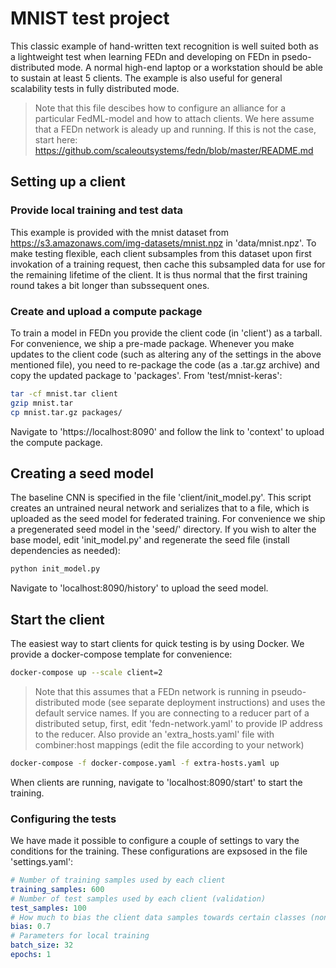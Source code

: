 # MNIST test project
This classic example of hand-written text recognition is well suited both as a lightweight test when learning FEDn and developing on FEDn in psedo-distributed mode. A normal high-end laptop or a workstation should be able to sustain at least 5 clients. The example is also useful for general scalability tests in fully distributed mode. 

> Note that this file descibes how to configure an alliance for a particular FedML-model and how to attach clients. We here assume that a FEDn network is aleady up and running. If this is not the case, start here: https://github.com/scaleoutsystems/fedn/blob/master/README.md

## Setting up a client

### Provide local training and test data
This example is provided with the mnist dataset from https://s3.amazonaws.com/img-datasets/mnist.npz in 'data/mnist.npz'.
To make testing flexible, each client subsamples from this dataset upon first invokation of a training request, then cache this subsampled data for use for the remaining lifetime of the client. It is thus normal that the first training round takes a bit longer than subssequent ones.  

### Create and upload a compute package
To train a model in FEDn you provide the client code (in 'client') as a tarball. For convenience, we ship a pre-made package. Whenever you make updates to the client code (such as altering any of the settings in the above mentioned file), you need to re-package the code (as a .tar.gz archive) and copy the updated package to 'packages'. From 'test/mnist-keras':

```bash
tar -cf mnist.tar client
gzip mnist.tar
cp mnist.tar.gz packages/
```

Navigate to 'https://localhost:8090' and follow the link to 'context' to upload the compute package. 
 
## Creating a seed model
The baseline CNN is specified in the file 'client/init_model.py'. This script creates an untrained neural network and serializes that to a file, which is uploaded as the seed model for federated training. For convenience we ship a pregenerated seed model in the 'seed/' directory. If you wish to alter the base model, edit 'init_model.py' and regenerate the seed file (install dependencies as needed):

```bash
python init_model.py 
```

Navigate to 'localhost:8090/history' to upload the seed model. 

## Start the client
The easiest way to start clients for quick testing is by using Docker. We provide a docker-compose template for convenience:

```bash
docker-compose up --scale client=2 
```

> Note that this assumes that a FEDn network is running in pseudo-distributed mode (see separate deployment instructions) and uses the default service names. If you are connecting to a reducer part of a distributed setup, first, edit 'fedn-network.yaml' to provide IP address to the reducer. Also provide an 'extra_hosts.yaml' file with combiner:host mappings (edit the file according to your network)

```bash
docker-compose -f docker-compose.yaml -f extra-hosts.yaml up 
```

When clients are running, navigate to 'localhost:8090/start' to start the training. 

### Configuring the tests
We have made it possible to configure a couple of settings to vary the conditions for the training. These configurations are expsosed in the file 'settings.yaml': 

```yaml 
# Number of training samples used by each client
training_samples: 600
# Number of test samples used by each client (validation)
test_samples: 100
# How much to bias the client data samples towards certain classes (non-IID data partitions)
bias: 0.7
# Parameters for local training
batch_size: 32
epochs: 1
```

